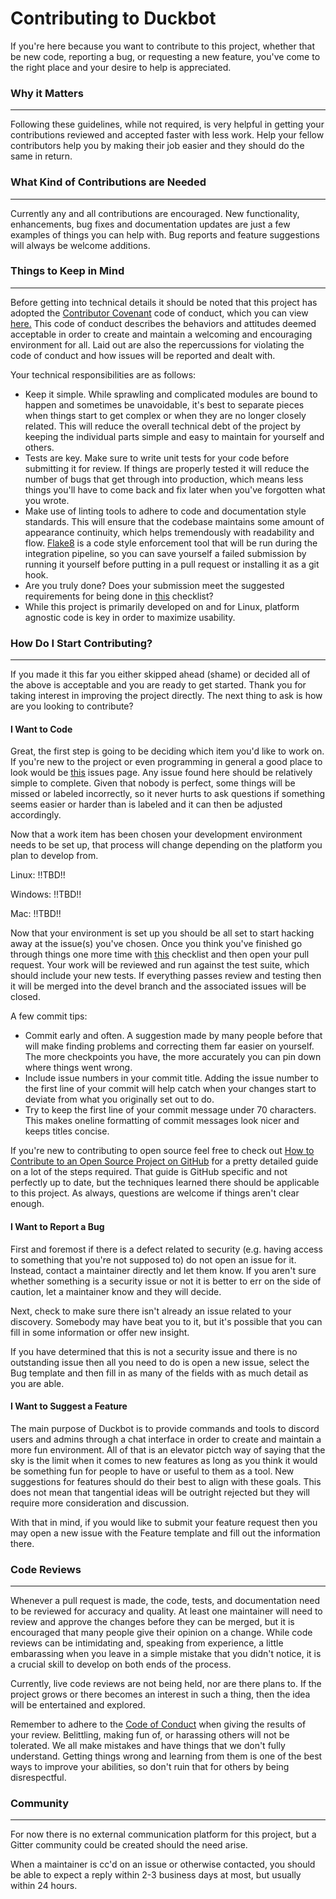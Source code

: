 # Contributing to Duckbot

If you're here because you want to contribute to this project, whether that be new code, reporting a bug, or requesting a new feature, you've come to the right place and your desire to help is appreciated.

### Why it Matters
---
Following these guidelines, while not required, is very helpful in getting your contributions reviewed and accepted faster with less work. Help your fellow contributors help you by making their job easier and they should do the same in return.

### What Kind of Contributions are Needed
---
Currently any and all contributions are encouraged. New functionality, enhancements, bug fixes and documentation updates are just a few examples of things you can help with. Bug reports and feature suggestions will always be welcome additions.

### Things to Keep in Mind
---
Before getting into technical details it should be noted that this project has adopted the [Contributor Covenant](https://www.contributor-covenant.org/) code of conduct, which you can view [here.](CODE_OF_CONDUCT.md)
This code of conduct describes the behaviors and attitudes deemed acceptable in order to create and maintain a welcoming and encouraging environment for all. Laid out are also the repercussions for violating the code of conduct and how issues will be reported and dealt with.

Your technical responsibilities are as follows:
* Keep it simple. While sprawling and complicated modules are bound to happen and sometimes be unavoidable, it's best to separate pieces when things start to get complex or when they are no longer closely related. This will reduce the overall technical debt of the project by keeping the individual parts simple and easy to maintain for yourself and others.
* Tests are key. Make sure to write unit tests for your code before submitting it for review. If things are properly tested it will reduce the number of bugs that get through into production, which means less things you'll have to come back and fix later when you've forgotten what you wrote.
* Make use of linting tools to adhere to code and documentation style standards. This will ensure that the codebase maintains some amount of appearance continuity, which helps tremendously with readability and flow. [Flake8](https://gitlab.com/pycqa/flake8) is a code style enforcement tool that will be run during the integration pipeline, so you can save yourself a failed submission by running it yourself before putting in a pull request or installing it as a git hook.
* Are you truly done? Does your submission meet the suggested requirements for being done in [this](AM_I_DONE.md) checklist?
* While this project is primarily developed on and for Linux, platform agnostic code is key in order to maximize usability.

### How Do I Start Contributing?
---
If you made it this far you either skipped ahead (shame) or decided all of the above is acceptable and you are ready to get started. Thank you for taking interest in improving the project directly. The next thing to ask is how are you looking to contribute?

#### I Want to Code

Great, the first step is going to be deciding which item you'd like to work on. If you're new to the project or even programming in general a good place to look would be [this](https://gitlab.com/nmarasc/duckbot/issues?label_name[]=Quick+Fix) issues page. Any issue found here should be relatively simple to complete. Given that nobody is perfect, some things will be missed or labeled incorrectly, so it never hurts to ask questions if something seems easier or harder than is labeled and it can then be adjusted accordingly.

Now that a work item has been chosen your development environment needs to be set up, that process will change depending on the platform you plan to develop from.

Linux:
!!TBD!!

Windows:
!!TBD!!

Mac:
!!TBD!!

Now that your environment is set up you should be all set to start hacking away at the issue(s) you've chosen. Once you think you've finished go through things one more time with [this](AM_I_DONE.md) checklist and then open your pull request. Your work will be reviewed and run against the test suite, which should include your new tests. If everything passes review and testing then it will be merged into the devel branch and the associated issues will be closed.

A few commit tips:
* Commit early and often. A suggestion made by many people before that will make finding problems and correcting them far easier on yourself. The more checkpoints you have, the more accurately you can pin down where things went wrong.
* Include issue numbers in your commit title. Adding the issue number to the first line of your commit will help catch when your changes start to deviate from what you originally set out to do.
* Try to keep the first line of your commit message under 70 characters. This makes oneline formatting of commit messages look nicer and keeps titles concise.

If you're new to contributing to open source feel free to check out [How to Contribute to an Open Source Project on GitHub](https://egghead.io/series/how-to-contribute-to-an-open-source-project-on-github) for a pretty detailed guide on a lot of the steps required. That guide is GitHub specific and not perfectly up to date, but the techniques learned there should be applicable to this project. As always, questions are welcome if things aren't clear enough.

#### I Want to Report a Bug

First and foremost if there is a defect related to security (e.g. having access to something that you're not supposed to) do not open an issue for it. Instead, contact a maintainer directly and let them know. If you aren't sure whether something is a security issue or not it is better to err on the side of caution, let a maintainer know and they will decide.

Next, check to make sure there isn't already an issue related to your discovery. Somebody may have beat you to it, but it's possible that you can fill in some information or offer new insight.

If you have determined that this is not a security issue and there is no outstanding issue then all you need to do is open a new issue, select the Bug template and then fill in as many of the fields with as much detail as you are able.

#### I Want to Suggest a Feature

The main purpose of Duckbot is to provide commands and tools to discord users and admins through a chat interface in order to create and maintain a more fun environment. All of that is an elevator pictch way of saying that the sky is the limit when it comes to new features as long as you think it would be something fun for people to have or useful to them as a tool. New suggestions for features should do their best to align with these goals. This does not mean that tangential ideas will be outright rejected but they will require more consideration and discussion.

With that in mind, if you would like to submit your feature request then you may open a new issue with the Feature template and fill out the information there.

### Code Reviews
---
Whenever a pull request is made, the code, tests, and documentation need to be reviewed for accuracy and quality. At least one maintainer will need to review and approve the changes before they can be merged, but it is encouraged that many people give their opinion on a change. While code reviews can be intimidating and, speaking from experience, a little embarassing when you leave in a simple mistake that you didn't notice, it is a crucial skill to develop on both ends of the process.

Currently, live code reviews are not being held, nor are there plans to. If the project grows or there becomes an interest in such a thing, then the idea will be entertained and explored.

Remember to adhere to the [Code of Conduct](CODE_OF_CONDUCT.md) when giving the results of your review. Belittling, making fun of, or harassing others will not be tolerated. We all make mistakes and have things that we don't fully understand. Getting things wrong and learning from them is one of the best ways to improve your abilities, so don't ruin that for others by being disrespectful.

### Community
---
For now there is no external communication platform for this project, but a Gitter community could be created should the need arise.

When a maintainer is cc'd on an issue or otherwise contacted, you should be able to expect a reply within 2-3 business days at most, but usually within 24 hours.
